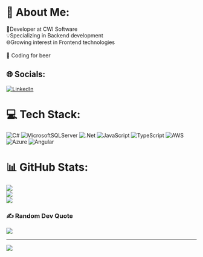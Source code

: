 # 💫 About Me:
💼Developer at CWI Software<br>💡Specializing in Backend development<br>🌐Growing interest in Frontend technologies<br><br>🍻 Coding for beer


## 🌐 Socials:
[![LinkedIn](https://img.shields.io/badge/LinkedIn-%230077B5.svg?logo=linkedin&logoColor=white)](https://linkedin.com/in/https://www.linkedin.com/in/lucas-felix-de-oliveira-b7a80366/) 

# 💻 Tech Stack:
![C#](https://img.shields.io/badge/c%23-%23239120.svg?style=for-the-badge&logo=c-sharp&logoColor=white) ![MicrosoftSQLServer](https://img.shields.io/badge/Microsoft%20SQL%20Sever-CC2927?style=for-the-badge&logo=microsoft%20sql%20server&logoColor=white)  ![.Net](https://img.shields.io/badge/.NET-5C2D91?style=for-the-badge&logo=.net&logoColor=white) ![JavaScript](https://img.shields.io/badge/javascript-%23323330.svg?style=for-the-badge&logo=javascript&logoColor=%23F7DF1E) ![TypeScript](https://img.shields.io/badge/typescript-%23007ACC.svg?style=for-the-badge&logo=typescript&logoColor=white) ![AWS](https://img.shields.io/badge/AWS-%23FF9900.svg?style=for-the-badge&logo=amazon-aws&logoColor=white) ![Azure](https://img.shields.io/badge/azure-%230072C6.svg?style=for-the-badge&logo=azure-devops&logoColor=white) ![Angular](https://img.shields.io/badge/angular-%23DD0031.svg?style=for-the-badge&logo=angular&logoColor=white) 
# 📊 GitHub Stats:
![](https://github-readme-stats.vercel.app/api?username=lfelix&theme=radical&hide_border=true&include_all_commits=false&count_private=false)<br/>
![](https://github-readme-streak-stats.herokuapp.com/?user=lfelix&theme=radical&hide_border=true)<br/>
![](https://github-readme-stats.vercel.app/api/top-langs/?username=lfelix&theme=radical&hide_border=true&include_all_commits=false&count_private=false&layout=compact)

### ✍️ Random Dev Quote
![](https://quotes-github-readme.vercel.app/api?type=horizontal&theme=radical)

---
[![](https://visitcount.itsvg.in/api?id=lfelix&icon=0&color=0)](https://visitcount.itsvg.in)

<!-- Proudly created with GPRM ( https://gprm.itsvg.in ) -->
